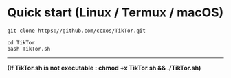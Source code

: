 # Quick start (Linux / Termux / macOS)


```
git clone https://github.com/ccxos/TikTor.git
```

```
cd TikTor
bash TikTor.sh
```


---

**(If TikTor.sh is not executable : chmod +x TikTor.sh && ./TikTor.sh)**


